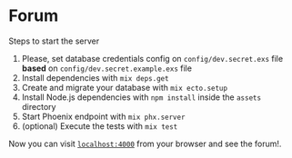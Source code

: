 # Forum

Steps to start the server


  1. Please, set database credentials config on `config/dev.secret.exs` file **based** on `config/dev.secret.example.exs` file
  2. Install dependencies with `mix deps.get`
  3. Create and migrate your database with `mix ecto.setup`
  4. Install Node.js dependencies with `npm install` inside the `assets` directory
  5. Start Phoenix endpoint with `mix phx.server`
  6. (optional) Execute the tests with `mix test`

Now you can visit [`localhost:4000`](http://localhost:4000) from your browser and see the forum!.
